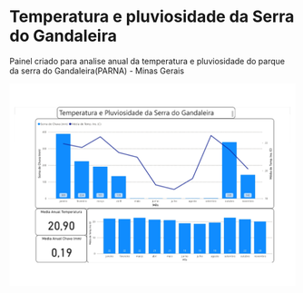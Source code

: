 # Temperatura e pluviosidade da Serra do Gandaleira

<p>Painel criado para analise anual da temperatura e pluviosidade do parque da serra do Gandaleira(PARNA) - Minas Gerais</p>

<img src="Temperatura e pluviosidade da serra da gandaleira_page-0001.jpg">
